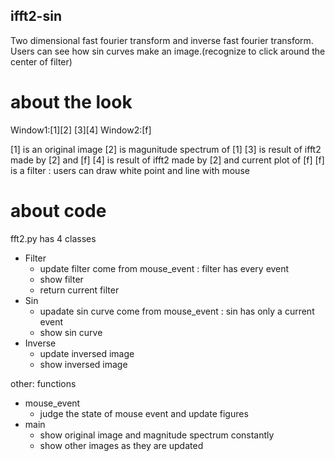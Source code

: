 ## ifft2-sin
Two dimensional fast fourier transform and inverse fast fourier transform.
Users can see how sin curves make an image.(recognize to click around the center of filter)

# about the look
Window1:[1][2]
        [3][4]
Window2:[f]

[1] is an original image
[2] is magunitude spectrum of [1]
[3] is result of ifft2 made by [2] and [f]
[4] is result of ifft2 made by [2] and current plot of [f]
[f] is a filter : users can draw white point and line with mouse

# about code
fft2.py has 4 classes
- Filter
  - update filter come from mouse_event : filter has every event
  - show filter
  - return current filter
- Sin
  - upadate sin curve come from mouse_event : sin has only  a current event
  - show sin curve
- Inverse
  - update inversed image 
  - show inversed image

other: functions
- mouse_event 
  - judge the state of mouse event and update figures
- main
  - show original image and magnitude spectrum constantly
  - show other images as they are updated
  
